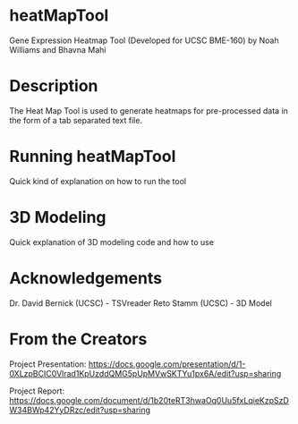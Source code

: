 # heatMapTool
Gene Expression Heatmap Tool (Developed for UCSC BME-160) by Noah Williams and Bhavna Mahi

# Description 
The Heat Map Tool is used to generate heatmaps for pre-processed data in the form of a tab separated text file. 

# Running heatMapTool
Quick kind of explanation on how to run the tool

# 3D Modeling
Quick explanation of 3D modeling code and how to use

# Acknowledgements 
Dr. David Bernick (UCSC) - TSVreader
Reto Stamm (UCSC) - 3D Model

# From the Creators
Project Presentation: https://docs.google.com/presentation/d/1-0XLzpBCIC0Vlrad1KpUzddQMG5pUpMVwSKTYu1px6A/edit?usp=sharing

Project Report: https://docs.google.com/document/d/1b20teRT3hwaOq0Uu5fxLqieKzpSzDW34BWp42YyDRzc/edit?usp=sharing
